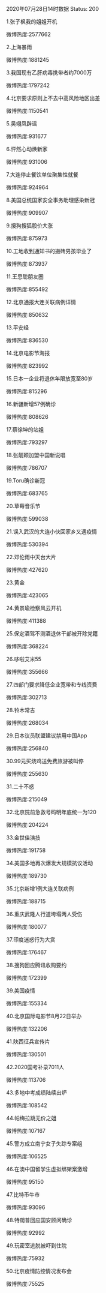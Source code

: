 2020年07月28日14时数据
Status: 200

1.张子枫我的姐姐开机

微博热度:2577662

2.上海暴雨

微博热度:1881245

3.我国现有乙肝病毒携带者约7000万

微博热度:1797242

4.北京要求原则上不去中高风险地区出差

微博热度:1150541

5.吴翊凤辟谣

微博热度:931677

6.怦然心动焕新家

微博热度:931006

7.大连停止餐饮单位聚集性就餐

微博热度:924964

8.美国总统国家安全事务助理感染新冠

微博热度:909907

9.搜狗搜狐股价大涨

微博热度:875973

10.工地收到通知书的搬砖男孩毕业了

微博热度:873937

11.王思聪朋友圈

微博热度:855492

12.北京通报大连关联病例详情

微博热度:850632

13.平安经

微博热度:836530

14.北京电影节海报

微博热度:823992

15.日本一企业将退休年限放宽至80岁

微博热度:815296

16.新疆新增57例确诊

微博热度:808626

17.蔡徐坤的站姐

微博热度:793297

18.张靓颖加盟中国新说唱

微博热度:786707

19.Toru确诊新冠

微博热度:683765

20.草莓音乐节

微博热度:599038

21.误入武汉的大连小伙回家乡又遇疫情

微博热度:530394

22.邓伦雨中天台大片

微博热度:427620

23.黄金

微博热度:423065

24.黄景瑜检察风云开机

微博热度:411388

25.保定酒驾不测酒退休干部被开除党籍

微博热度:368224

26.哆啦艾米55

微博热度:355666

27.四部门要求降低企业宽带和专线资费

微博热度:302713

28.铃木常吉

微博热度:268034

29.日本议员联盟建议禁用中国App

微博热度:256840

30.99元买烧鸡送免费旅游被叫停

微博热度:255630

31.二十不惑

微博热度:215049

32.北京院前急救号码明年底统一为120

微博热度:204224

33.金世佳演技

微博热度:191758

34.美国多地再次爆发大规模抗议活动

微博热度:189730

35.北京新增1例大连关联病例

微博热度:188715

36.重庆武隆人行道垮塌两人受伤

微博热度:180077

37.印度迷惑行为大赏

微博热度:176467

38.搜狗回应腾讯收购要约

微博热度:172399

39.美国疫情

微博热度:155334

40.北京国际电影节8月22日举办

微博热度:132206

41.陕西征兵宣传片

微博热度:130501

42.2020国考补录7011人

微博热度:113706

43.多地中考成绩陆续出炉

微博热度:108542

44.帕梅拉跳无价之姐

微博热度:107167

45.警方成立南宁女子失踪专案组

微博热度:106525

46.在澳中国留学生虚拟绑架案激增

微博热度:95150

47.比特币牛市

微博热度:93096

48.特朗普回应国安顾问确诊

微博热度:92992

49.玩密室逃脱被吓到住院

微博热度:75932

50.北京疫情防控情况发布会

微博热度:75525

